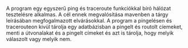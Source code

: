 A program egy egyszerű ping és traceroute funkciókkal bíró hálózat tesztelésre alkalmas.
A cél ennek megvalósítása mavenben a tárgy leírásában megfogalmazott elvárásokkal.
A program a pingelésen és tracerouteon kivül tárolja egy adatbázisban a pingelt és routolt cíemeket, 
menti a útvonalakat és a pingelt címeket és azt is tárolja, hogy melyik válaszolt vagy melyik nem.